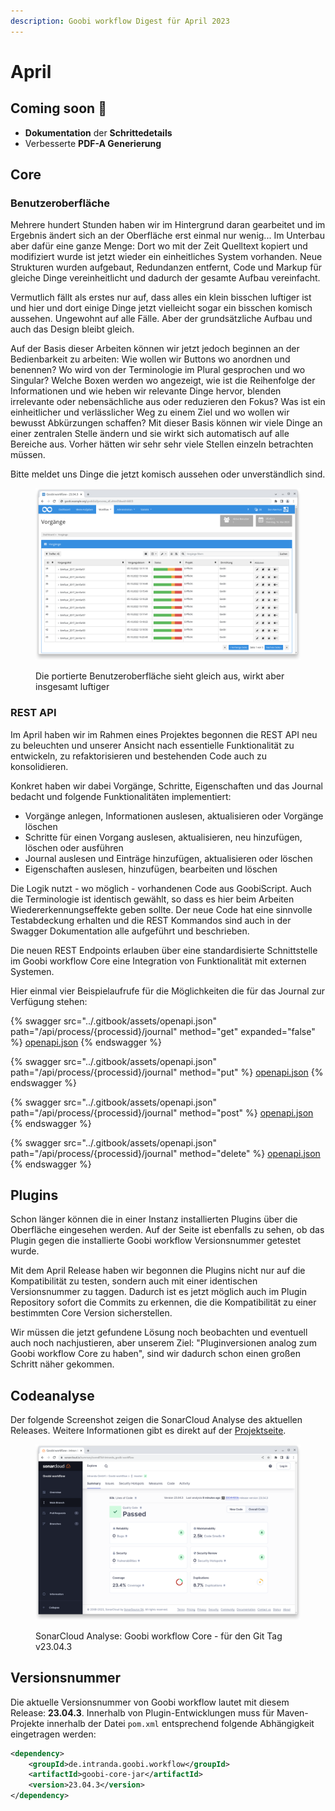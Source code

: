 ```yaml
---
description: Goobi workflow Digest für April 2023
---
```


# April

## Coming soon :rocket:

* **Dokumentation** der **Schrittedetails**
* Verbesserte **PDF-A Generierung**

## Core

### Benutzeroberfläche

Mehrere hundert Stunden haben wir im Hintergrund daran gearbeitet und im Ergebnis ändert sich an der Oberfläche erst einmal nur wenig... Im Unterbau aber dafür eine ganze Menge: Dort wo mit der Zeit Quelltext kopiert und modifiziert wurde ist jetzt wieder ein einheitliches System vorhanden. Neue Strukturen wurden aufgebaut, Redundanzen entfernt, Code und Markup für gleiche Dinge vereinheitlicht und dadurch der gesamte Aufbau vereinfacht.

Vermutlich fällt als erstes nur auf, dass alles ein klein bisschen luftiger ist und hier und dort einige Dinge jetzt vielleicht sogar ein bisschen komisch aussehen. Ungewohnt auf alle Fälle. Aber der grundsätzliche Aufbau und auch das Design bleibt gleich.

Auf der Basis dieser Arbeiten können wir jetzt jedoch beginnen an der Bedienbarkeit zu arbeiten: Wie wollen wir Buttons wo anordnen und benennen? Wo wird von der Terminologie im Plural gesprochen und wo Singular? Welche Boxen werden wo angezeigt, wie ist die Reihenfolge der Informationen und wie heben wir relevante Dinge hervor, blenden irrelevante oder nebensächliche aus oder reduzieren den Fokus? Was ist ein einheitlicher und verlässlicher Weg zu einem Ziel und wo wollen wir bewusst Abkürzungen schaffen? Mit dieser Basis können wir viele Dinge an einer zentralen Stelle ändern und sie wirkt sich automatisch auf alle Bereiche aus. Vorher hätten wir sehr sehr viele Stellen einzeln betrachten müssen.

Bitte meldet uns Dinge die jetzt komisch aussehen oder unverständlich sind.

<figure><img src="../.gitbook/assets/23.04_DE_new-ui.png" alt=""><figcaption><p>Die portierte Benutzeroberfläche sieht gleich aus, wirkt aber insgesamt luftiger</p></figcaption></figure>

### REST API

Im April haben wir im Rahmen eines Projektes begonnen die REST API neu zu beleuchten und unserer Ansicht nach essentielle Funktionalität zu entwickeln, zu refaktorisieren und bestehenden Code auch zu konsolidieren.

Konkret haben wir dabei Vorgänge, Schritte, Eigenschaften und das Journal bedacht und folgende Funktionalitäten implementiert:

* Vorgänge anlegen, Informationen auslesen, aktualisieren oder Vorgänge löschen
* Schritte für einen Vorgang auslesen, aktualisieren, neu hinzufügen, löschen oder ausführen
* Journal auslesen und Einträge hinzufügen, aktualisieren oder löschen
* Eigenschaften auslesen, hinzufügen, bearbeiten und löschen

Die Logik nutzt - wo möglich - vorhandenen Code aus GoobiScript. Auch die Terminologie ist identisch gewählt, so dass es hier beim Arbeiten Wiedererkennungseffekte geben sollte. Der neue Code hat eine sinnvolle Testabdeckung erhalten und die REST Kommandos sind auch in der Swagger Dokumentation alle aufgeführt und beschrieben.

Die neuen REST Endpoints erlauben über eine standardisierte Schnittstelle im Goobi workflow Core eine Integration von Funktionalität mit externen Systemen.

Hier einmal vier Beispielaufrufe für die Möglichkeiten die für das Journal zur Verfügung stehen:

{% swagger src="../.gitbook/assets/openapi.json" path="/api/process/{processid}/journal" method="get" expanded="false" %}
[openapi.json](../.gitbook/assets/openapi.json)
{% endswagger %}

{% swagger src="../.gitbook/assets/openapi.json" path="/api/process/{processid}/journal" method="put" %}
[openapi.json](../.gitbook/assets/openapi.json)
{% endswagger %}

{% swagger src="../.gitbook/assets/openapi.json" path="/api/process/{processid}/journal" method="post" %}
[openapi.json](../.gitbook/assets/openapi.json)
{% endswagger %}

{% swagger src="../.gitbook/assets/openapi.json" path="/api/process/{processid}/journal" method="delete" %}
[openapi.json](../.gitbook/assets/openapi.json)
{% endswagger %}

## Plugins

Schon länger können die in einer Instanz installierten Plugins über die Oberfläche eingesehen werden. Auf der Seite ist ebenfalls zu sehen, ob das Plugin gegen die installierte Goobi workflow Versionsnummer getestet wurde.

Mit dem April Release haben wir begonnen die Plugins nicht nur auf die Kompatibilität zu testen, sondern auch mit einer identischen Versionsnummer zu taggen. Dadurch ist es jetzt möglich auch im Plugin Repository sofort die Commits zu erkennen, die die Kompatibilität zu einer bestimmten Core Version sicherstellen.

Wir müssen die jetzt gefundene Lösung noch beobachten und eventuell auch noch nachjustieren, aber unserem Ziel: "Pluginversionen analog zum Goobi workflow Core zu haben", sind wir dadurch schon einen großen Schritt näher gekommen.

## Codeanalyse

Der folgende Screenshot zeigen die SonarCloud Analyse des aktuellen Releases. Weitere Informationen gibt es direkt auf der [Projektseite](https://sonarcloud.io/organizations/intranda/projects).

<figure><img src="../.gitbook/assets/23.04_sonar-workflow.png" alt=""><figcaption><p>SonarCloud Analyse: Goobi workflow Core - für den Git Tag v23.04.3</p></figcaption></figure>

## Versionsnummer

Die aktuelle Versionsnummer von Goobi workflow lautet mit diesem Release: **23.04.3**. Innerhalb von Plugin-Entwicklungen muss für Maven-Projekte innerhalb der Datei `pom.xml` entsprechend folgende Abhängigkeit eingetragen werden:&#x20;

```xml
<dependency>
    <groupId>de.intranda.goobi.workflow</groupId>
    <artifactId>goobi-core-jar</artifactId>
    <version>23.04.3</version>
</dependency>
```
